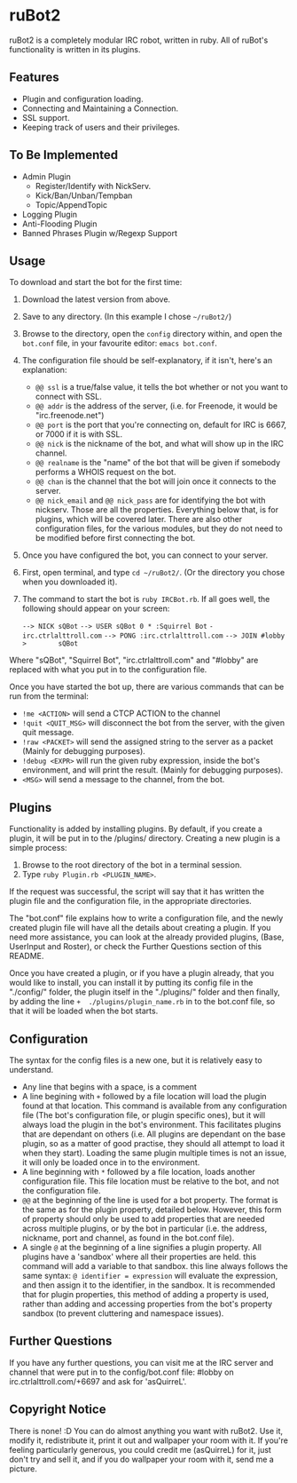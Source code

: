 # ruBot2

ruBot2 is a completely modular IRC robot, written in ruby.
All of ruBot's functionality is written in its plugins.

## Features

* Plugin and configuration loading.
* Connecting and Maintaining a Connection.
* SSL support.
* Keeping track of users and their privileges.

## To Be Implemented

* Admin Plugin
  * Register/Identify with NickServ.
  * Kick/Ban/Unban/Tempban
  * Topic/AppendTopic
* Logging Plugin
* Anti-Flooding Plugin
* Banned Phrases Plugin w/Regexp Support

## Usage

To download and start the bot for the first time:

1. Download the latest version from above.
2. Save to any directory. (In this example I chose `~/ruBot2/`)
3. Browse to the directory, open the `config` directory within,
   and open the `bot.conf` file, in your favourite editor: 
   `emacs bot.conf`.
4. The configuration file should be self-explanatory, if it isn't,
   here's an explanation:
     * `@@ ssl` is a true/false value, it tells the bot whether or not
	   you want to connect with SSL.
	 * `@@ addr` is the address of the server, (i.e. for Freenode, it
	   would be "irc.freenode.net")
	 * `@@ port` is the port that you're connecting on, default for
	   IRC is 6667, or 7000 if it is with SSL.
	 * `@@ nick` is the nickname of the bot, and what will show up in
	   the IRC channel.
	 * `@@ realname` is the "name" of the bot that will be given if
	   somebody performs a WHOIS request on the bot.
	 * `@@ chan` is the channel that the bot will join once it connects
	   to the server.
	 * `@@ nick_email` and `@@ nick_pass` are for identifying the bot
	   with nickserv.
   Those are all the properties. Everything below that, is for plugins,
   which will be covered later. There are also other configuration files,
   for the various modules, but they do not need to be modified before
   first connecting the bot.
5. Once you have configured the bot, you can connect to your server.
6. First, open terminal, and type `cd ~/ruBot2/`. (Or the directory 
   you chose when you downloaded it).
7. The command to start the bot is `ruby IRCBot.rb`. If all goes well,
   the following should appear on your screen:

    `--> NICK sQBot`
    `--> USER sQBot 0 * :Squirrel Bot`
    `-         irc.ctrlalttroll.com`
    `--> PONG :irc.ctrlalttroll.com`
    `--> JOIN #lobby`
    `>        sQBot`

Where "sQBot", "Squirrel Bot", "irc.ctrlalttroll.com" and "#lobby"
are replaced with what you put in to the configuration file.
 
Once you have started the bot up, there are various commands that can be
run from the terminal:

* `!me <ACTION>` will send a CTCP ACTION to the channel
* `!quit <QUIT_MSG>` will disconnect the bot from the server, with the
  given quit message.
* `!raw <PACKET>` will send the assigned string to the server as a packet
  (Mainly for debugging purposes).
* `!debug <EXPR>` will run the given ruby expression, inside the bot's
  environment, and will print the result. (Mainly for debugging purposes).
* `<MSG>` will send a message to the channel, from the bot.

## Plugins

Functionality is added by installing plugins. By default, if you create
a plugin, it will be put in to the /plugins/ directory. Creating a new
plugin is a simple process:

1. Browse to the root directory of the bot in a terminal session.
2. Type `ruby Plugin.rb <PLUGIN_NAME>`.

If the request was successful, the script will say that it has written
the plugin file and the configuration file, in the appropriate directories.

The "bot.conf" file explains how to write a configuration file, and the
newly created plugin file will have all the details about creating a
plugin. If you need more assistance, you can look at the already provided
plugins, (Base, UserInput and Roster), or check the Further Questions
section of this README.

Once you have created a plugin, or if you have a plugin already, that you
would like to install, you can install it by putting its config file in
the "./config/" folder, the plugin itself in the "./plugins/" folder and
then finally, by adding the line `+  ./plugins/plugin_name.rb` in to the
bot.conf file, so that it will be loaded when the bot starts.

## Configuration

The syntax for the config files is a new one, but it is relatively easy to
understand.

* Any line that begins with a space, is a comment
* A line begining with `+` followed by a file location will load the plugin
  found at that location. This command is available from any configuration
  file (The bot's configuration file, or plugin specific ones), but it will
  always load the plugin in the bot's environment. This facilitates plugins
  that are dependant on others (i.e. All plugins are dependant on the base
  plugin, so as a matter of good practise, they should all attempt to load
  it when they start). Loading the same plugin multiple times is not an
  issue, it will only be loaded once in to the environment.
* A line beginning with `*` followed by a file location, loads another
  configuration file. This file location must be relative to the bot, and
  not the configuration file.
* `@@` at the beginning of the line is used for a bot property. The format
  is the same as for the plugin property, detailed below. However, this
  form of property should only be used to add properties that are needed
  across multiple plugins, or by the bot in particular (i.e. the address,
  nickname, port and channel, as found in the bot.conf file).
* A single `@` at the beginning of a line signifies a plugin property. All
  plugins have a 'sandbox' where all their properties are held. this command
  will add a variable to that sandbox. this line always follows the same
  syntax: `@ identifier = expression` will evaluate the expression, and then
  assign it to the identifier, in the sandbox. It is recommended that for
  plugin properties, this method of adding a property is used, rather than
  adding and accessing properties from the bot's property sandbox (to
  prevent cluttering and namespace issues).

## Further Questions

If you have any further questions, you can visit me at the IRC server and
channel that were put in to the config/bot.conf file: #lobby on
irc.ctrlalttroll.com/+6697 and ask for 'asQuirreL'.

## Copyright Notice

There is none! :D You can do almost anything you want with ruBot2. Use it, 
modify it, redistribute it, print it out and wallpaper your room with it. 
If you're feeling particularly generous, you could credit me (asQuirreL) 
for it, just don't try and sell it, and if you do wallpaper your room with
it, send me a picture.
